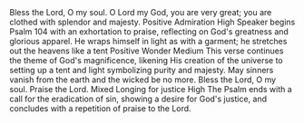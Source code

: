 <sentimentAnalysis>
    <psalm number="104">
        <verse number="1">
            <text>Bless the Lord, O my soul. O Lord my God, you are very great; you are clothed with splendor and majesty.</text>
            <polarity>Positive</polarity>
            <emotion>Admiration</emotion>
            <intensity>High</intensity>
            <context>Speaker begins Psalm 104 with an exhortation to praise, reflecting on God's greatness and glorious apparel.</context>
        </verse>
        <verse number="2">
            <text>He wraps himself in light as with a garment; he stretches out the heavens like a tent</text>
            <polarity>Positive</polarity>
            <emotion>Wonder</emotion>
            <intensity>Medium</intensity>
            <context>This verse continues the theme of God's magnificence, likening His creation of the universe to setting up a tent and light symbolizing purity and majesty.</context>
        </verse>
        <!-- Repeat for each verse -->
        <!-- ... -->
        <verse number="35">
            <text>May sinners vanish from the earth and the wicked be no more. Bless the Lord, O my soul. Praise the Lord.</text>
            <polarity>Mixed</polarity>
            <emotion>Longing for justice</emotion>
            <intensity>High</intensity>
            <context>The Psalm ends with a call for the eradication of sin, showing a desire for God's justice, and concludes with a repetition of praise to the Lord.</context>
        </verse>
    </psalm>
</sentimentAnalysis>